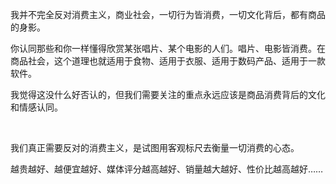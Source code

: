我并不完全反对消费主义，商业社会，一切行为皆消费，一切文化背后，都有商品的身影。

你认同那些和你一样懂得欣赏某张唱片、某个电影的人们。唱片、电影皆消费。在商品社会，这个道理也就适用于食物、适用于衣服、适用于数码产品、适用于一款软件。

我觉得这没什么好否认的，但我们需要关注的重点永远应该是商品消费背后的文化和情感认同。

<br>

我们真正需要反对的消费主义，是试图用客观标尺去衡量一切消费的心态。

越贵越好、越便宜越好、媒体评分越高越好、销量越大越好、性价比越高越好……
